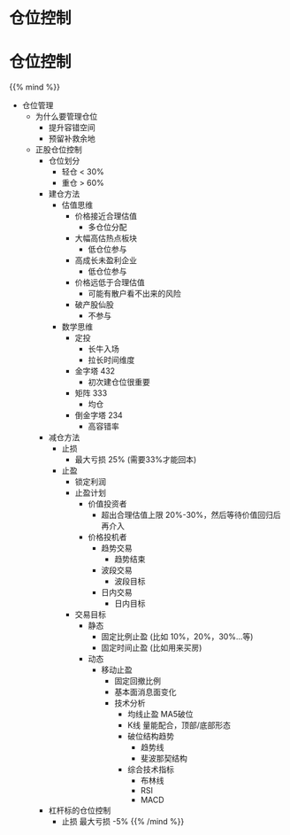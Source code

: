 # 仓位控制


# 仓位控制


{{% mind %}}
- 仓位管理
  - 为什么要管理仓位
    - 提升容错空间
    - 预留补救余地
  - 正股仓位控制
    - 仓位划分
      - 轻仓 < 30%
      - 重仓 > 60%
    - 建仓方法
        - 估值思维
          - 价格接近合理估值
            - 多仓位分配
          - 大幅高估热点板块
            - 低仓位参与
          - 高成长未盈利企业
            - 低仓位参与
          - 价格远低于合理估值
            - 可能有散户看不出来的风险
          - 破产股仙股
            - 不参与
        - 数学思维
          - 定投
            - 长牛入场
            - 拉长时间维度
          - 金字塔 432
            - 初次建仓位很重要
          - 矩阵 333
            - 均仓
          - 倒金字塔 234
            - 高容错率
    - 减仓方法 
      - 止损
        - 最大亏损 25% (需要33%才能回本)
      - 止盈
        - 锁定利润
        - 止盈计划
          - 价值投资者
            - 超出合理估值上限 20%-30%，然后等待价值回归后再介入
          - 价格投机者
            - 趋势交易 
              - 趋势结束
            - 波段交易
              - 波段目标
            - 日内交易 
              - 日内目标
        - 交易目标
          - 静态
            - 固定比例止盈 (比如 10%，20%，30%...等)
            - 固定时间止盈 (比如用来买房)
          - 动态
            - 移动止盈
              - 固定回撤比例
              - 基本面消息面变化
              - 技术分析
                - 均线止盈 MA5破位
                - K线 量能配合，顶部/底部形态
                - 破位结构趋势
                  - 趋势线
                  - 斐波那契结构
                - 综合技术指标
                  - 布林线
                  - RSI
                  - MACD
    - 杠杆标的仓位控制 
      - 止损 最大亏损 -5%
{{% /mind %}}
